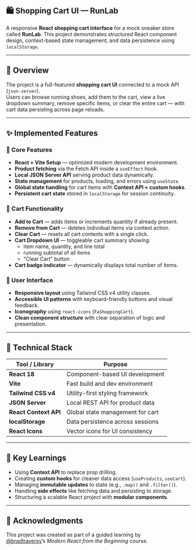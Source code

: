## 🛍️ Shopping Cart UI — RunLab

A responsive **React shopping cart interface** for a mock sneaker store called **RunLab**.
This project demonstrates structured React component design, context-based state management, and data persistence using `localStorage`.

---

## 🚀 Overview

The project is a full-featured **shopping cart UI** connected to a mock API (`json-server`).  
Users can browse running shoes, add them to the cart, view a live dropdown summary, remove specific items, or clear the entire cart — with cart data persisting across page reloads.

---

## ✨ Implemented Features

### 🧩 Core Features
- **React + Vite Setup** — optimized modern development environment.  
- **Product fetching** via the Fetch API inside a `useEffect` hook.  
- **Local JSON Server API** serving product data dynamically.  
- **State management** for products, loading, and errors using `useState`.  
- **Global state handling** for cart items with **Context API + custom hooks**.  
- **Persistent cart state** stored in `localStorage` for session continuity.

### 🛒 Cart Functionality
- **Add to Cart** — adds items or increments quantity if already present.  
- **Remove from Cart** — deletes individual items via context action.  
- **Clear Cart** — resets all cart contents with a single click.  
- **Cart Dropdown UI** — toggleable cart summary showing:  
  - item name, quantity, and line total  
  - running subtotal of all items  
  - "Clear Cart" button  
- **Cart badge indicator** — dynamically displays total number of items.

### 🎨 User Interface
- **Responsive layout** using Tailwind CSS v4 utility classes.  
- **Accessible UI patterns** with keyboard-friendly buttons and visual feedback.  
- **Iconography** using `react-icons` (`FaShoppingCart`).  
- **Clean component structure** with clear separation of logic and presentation.

---

## 🧠 Technical Stack

| Tool / Library | Purpose |
|----------------|----------|
| **React 18** | Component-based UI development |
| **Vite** | Fast build and dev environment |
| **Tailwind CSS v4** | Utility-first styling framework |
| **JSON Server** | Local REST API for product data |
| **React Context API** | Global state management for cart |
| **localStorage** | Data persistence across sessions |
| **React Icons** | Vector icons for UI consistency |

---

## 🧾 Key Learnings

- Using **Context API** to replace prop drilling.  
- Creating **custom hooks** for cleaner data access (`useProducts`, `useCart`).  
- Managing **immutable updates** to state (e.g., `.map()` and `.filter()`).  
- Handling **side effects** like fetching data and persisting to storage.  
- Structuring a scalable React project with **modular components**.  


---

## 🙏 Acknowledgments

This project was created as part of a guided learning by  
[@bradtraversy](https://github.com/bradtraversy)’s *Modern React from the Beginning* course.  


